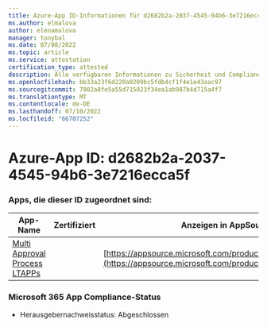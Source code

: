 ```yaml
---
title: Azure-App ID-Informationen für d2682b2a-2037-4545-94b6-3e7216ecca5f
ms.author: elmalova
author: elenamalova
manager: tonybal
ms.date: 07/08/2022
ms.topic: article
ms.service: attestation
certification_type: attested
description: Alle verfügbaren Informationen zu Sicherheit und Compliance für d2682b2a-2037-4545-94b6-3e7216ecca5f.
ms.openlocfilehash: bb33a23f6d220a0209bc5fdb4cf1f4e1e43aac97
ms.sourcegitcommit: 7902a8fe5a55d715023f34ea1ab987b4d715a4f7
ms.translationtype: MT
ms.contentlocale: de-DE
ms.lasthandoff: 07/10/2022
ms.locfileid: "66707252"
---
```

# <a name="azure-app-id-d2682b2a-2037-4545-94b6-3e7216ecca5f"></a>Azure-App ID: d2682b2a-2037-4545-94b6-3e7216ecca5f


### <a name="apps-associated-with-this-id"></a>Apps, die dieser ID zugeordnet sind:
| **App-Name** | **Zertifiziert** | **Anzeigen in AppSource** |
|--------------|---------------|-----------------------|
| [Multi Approval Process LTAPPs](../forward/WA200003188.md) |  | [https://appsource.microsoft.com/product/office/WA200003188](https://appsource.microsoft.com/product/office/WA200003188) |

### <a name="microsoft-365-app-compliance-status"></a>Microsoft 365 App Compliance-Status
- Herausgebernachweisstatus: Abgeschlossen
